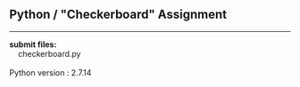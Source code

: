 ## Python / "Checkerboard" Assignment

----

**submit files:**<br />
&nbsp;&nbsp;&nbsp;&nbsp;checkerboard.py<br />
<br />
Python version : 2.7.14<br />
<br />